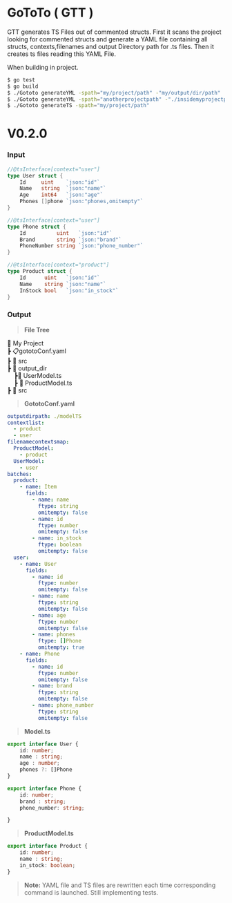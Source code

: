 # GoToTo ( GTT )

GTT generates TS Files out of commented structs.
First it scans the project looking for commented structs and generate a YAML file containing all structs, contexts,filenames and output Directory path for .ts files.
Then it creates ts files reading this YAML File.

When building in project.

```bash
$ go test
$ go build
$ ./Gototo generateYML -spath="my/project/path" -"my/output/dir/path"
$ ./Gototo generateYML -spath="anotherprojectpath" -"./insidemyprojectpath"
$ ./Gototo generateTS -spath="my/project/path"
```


# V0.2.0

### Input
```go
//@tsInterface[context="user"]
type User struct {
	Id     uint    `json:"id"`
	Name   string  `json:"name"`
	Age    int64   `json:"age"`
	Phones []phone `json:"phones,omitempty"`
}

//@tsInterface[context="user"]
type Phone struct {
	Id          uint   `json:"id"`
	Brand       string `json:"brand"`
	PhoneNumber string `json:"phone_number"`
}

//@tsInterface[context="product"]
type Product struct {
	Id      uint   `json:"id"`
	Name    string `json:"name"`
	InStock bool   `json:"in_stock"`
}
```
### Output

> **File Tree**

:file_folder: My Project <br/>
┣ :clipboard:gototoConf.yaml <br/>
┣ :file_folder: src <br/>
┣ :file_folder: output_dir <br/>
&nbsp;&nbsp;&nbsp;&nbsp;┣:page_facing_up: UserModel.ts <br/>
&nbsp;&nbsp;&nbsp;&nbsp;┣ :page_facing_up: ProductModel.ts <br/>
┣ :file_folder: src <br/>

> **GototoConf.yaml**
```yaml
outputdirpath: ./modelTS
contextlist:
  - product
  - user
filenamecontextsmap:
  ProductModel:
    - product
  UserModel:
    - user
batches:
  product:
    - name: Item
      fields:
        - name: name
          ftype: string
          omitempty: false
        - name: id
          ftype: number
          omitempty: false
        - name: in_stock
          ftype: boolean
          omitempty: false
  user:
    - name: User
      fields:
        - name: id
          ftype: number
          omitempty: false
        - name: name
          ftype: string
          omitempty: false
        - name: age
          ftype: number
          omitempty: false
        - name: phones
          ftype: []Phone
          omitempty: true
    - name: Phone
      fields:
        - name: id
          ftype: number
          omitempty: false
        - name: brand
          ftype: string
          omitempty: false
        - name: phone_number
          ftype: string
          omitempty: false     
```


> **Model.ts**

```ts
export interface User {
	id: number;
	name : string;
	age : number;
	phones ?: []Phone
}

export interface Phone {
	id: number;
	brand : string;
	phone_number: string;

}
```

> **ProductModel.ts**

```ts
export interface Product {
	id: number;
	name : string;
	in_stock: boolean;
}
```
> **Note:** YAML file and TS files are rewritten each time corresponding command is launched.
Still implementing tests.


